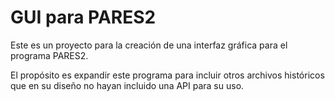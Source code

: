 # GUI para PARES2

Este es un proyecto para la creación de una interfaz gráfica para el programa PARES2.

El propósito es expandir este programa para incluir otros archivos históricos que en su diseño no hayan incluido una API para su uso.
